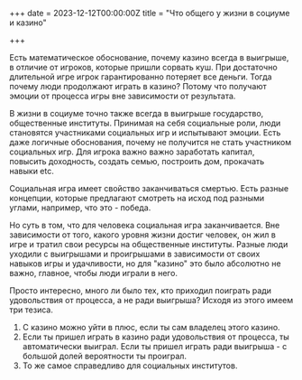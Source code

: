 +++ 
date = 2023-12-12T00:00:00Z
title = "Что общего у жизни в социуме и казино" 

+++

Есть математическое обоснование, почему казино всегда в выигрыше, в отличие от игроков, которые 
пришли сорвать куш. При достаточно длительной игре игрок гарантированно потеряет все деньги.
Тогда почему люди продолжают играть в казино? Потому что получают эмоции от процесса игры вне зависимости
от результата.

В жизни в социуме точно также всегда в выигрыше государство, общественные институты. Принимая на себя 
социальные роли, люди становятся участниками социальных игр и испытывают эмоции. Есть даже логичные обоснования, 
почему не получится не стать участником социальных игр.
Для игрока важно важно заработать капитал, повысить доходность, создать семью, построить дом, прокачать навыки etc.

Социальная игра имеет свойство заканчиваться смертью. Есть разные концепции, 
которые предлагают смотреть на исход под разными углами, например, что это - победа.

Но суть в том, что для человека социальная игра заканчивается. Вне зависимости от того, какого уровня жизни 
достиг человек, он жил в игре и тратил свои ресурсы на общественные институты. Разные люди уходили с 
выигрышами и проигрышами в зависимости от своих навыков игры и удачливости, но для "казино" это было абсолютно 
не важно, главное, чтобы люди играли в него. 

Просто интересно, много ли было тех, кто приходил поиграть ради удовольствия от процесса, а не ради выигрыша?
Исходя из этого имеем три тезиса.

1. С казино можно уйти в плюс, если ты сам владелец этого казино. 
2. Если ты пришел играть в казино ради удовольствия от процесса, ты автоматически выиграл.
Если ты пришел играть ради выигрыша - с большой долей вероятности ты проиграл.
3. То же самое справедливо для социальных институтов.
